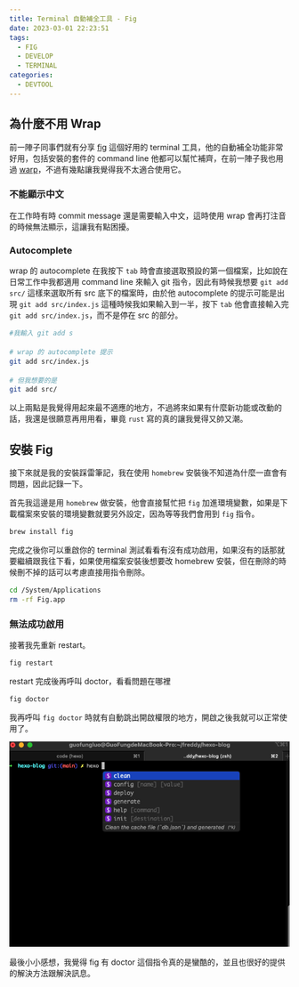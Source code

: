 ```yaml
---
title: Terminal 自動補全工具 - Fig
date: 2023-03-01 22:23:51
tags:
  - FIG
  - DEVELOP
  - TERMINAL
categories: 
  - DEVTOOL
---
```


## 為什麼不用 Wrap

前一陣子同事們就有分享 [fig](https://fig.io/) 這個好用的 terminal 工具，他的自動補全功能非常好用，包括安裝的套件的 command line 他都可以幫忙補齊，在前一陣子我也用過 [warp](https://www.warp.dev/)，不過有幾點讓我覺得我不太適合使用它。

<!-- more -->

### 不能顯示中文
  
  在工作時有時 commit message 還是需要輸入中文，這時使用 wrap 會再打注音的時候無法顯示，這讓我有點困擾。

### Autocomplete

wrap 的 autocomplete 在我按下 `tab` 時會直接選取預設的第一個檔案，比如說在日常工作中我都適用 command line 來輸入 git 指令，因此有時候我想要 `git add src/` 這樣來選取所有 src 底下的檔案時，由於他 autocomplete 的提示可能是出現 `git add src/index.js` 這種時候我如果輸入到一半，按下 `tab` 他會直接輸入完 `git add src/index.js`，而不是停在 src 的部分。

```bash
#我輸入 git add s

# wrap 的 autocomplete 提示
git add src/index.js

# 但我想要的是
git add src/
```

以上兩點是我覺得用起來最不適應的地方，不過將來如果有什麼新功能或改動的話，我還是很願意再用用看，畢竟 `rust` 寫的真的讓我覺得又帥又潮。

## 安裝 Fig

接下來就是我的安裝踩雷筆記，我在使用 `homebrew` 安裝後不知道為什麼一直會有問題，因此記錄一下。

首先我這邊是用 `homebrew` 做安裝，他會直接幫忙把 `fig` 加進環境變數，如果是下載檔案來安裝的環境變數就要另外設定，因為等等我們會用到 `fig` 指令。

```bash
brew install fig
```

完成之後你可以重啟你的 terminal 測試看看有沒有成功啟用，如果沒有的話那就要繼續跟我往下看，如果使用檔案安裝後想要改 homebrew 安裝，但在刪除的時候刪不掉的話可以考慮直接用指令刪除。

```bash
cd /System/Applications
rm -rf Fig.app
```

### 無法成功啟用

接著我先重新 restart。

```bash
fig restart
```

restart 完成後再呼叫 doctor，看看問題在哪裡

```bash
fig doctor
```

我再呼叫 `fig doctor` 時就有自動跳出開啟權限的地方，開啟之後我就可以正常使用了。

![fig active](https://raw.githubusercontent.com/luofreddy/images/main/uPic/2023/03/01/QrH1m3.png)

最後小小感想，我覺得 fig  有 doctor 這個指令真的是蠻酷的，並且也很好的提供的解決方法跟解決訊息。

